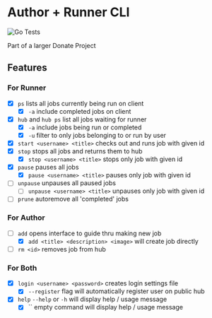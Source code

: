 # Author + Runner CLI

![Go Tests](https://github.com/DonateComputing/DonateCLI/workflows/Go%20Tests/badge.svg?branch=master)

Part of a larger Donate Project

## Features

### For Runner

* [x] `ps` lists all jobs currently being run on client
  * [x] `-a` include completed jobs on client
* [x] `hub` and `hub ps` list all jobs waiting for runner
  * [x] `-a` include jobs being run or completed
  * [x] `-u` filter to only jobs belonging to or run by user
* [x] `start <username> <title>` checks out and runs job with given id
* [x] `stop` stops all jobs and returns them to hub
  * [x] `stop <username> <title>` stops only job with given id
* [x] `pause` pauses all jobs
  * [x] `pause <username> <title>` pauses only job with given id
* [ ] `unpause` unpauses all paused jobs
  * [ ] `unpause <username> <title>` unpauses only job with given id
* [ ] `prune` autoremove all 'completed' jobs

### For Author

* [ ] `add` opens interface to guide thru making new job
  * [x] `add <title> <description> <image>` will create job directly
* [ ] `rm <id>` removes job from hub

### For Both

* [x] `login <username> <password>` creates login settings file
  * [x] `--register` flag will automatically register user on public hub
* [x] `help` `--help` or `-h` will display help / usage message
  * [x] `` empty command will display help / usage message
